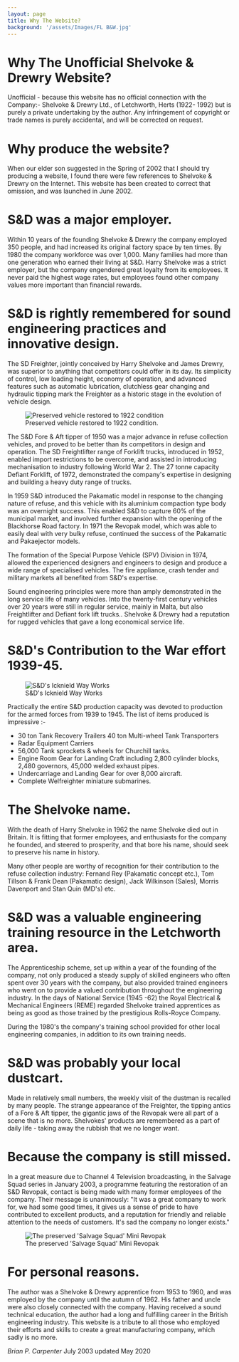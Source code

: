 ```yaml
---
layout: page
title: Why The Website?
background: '/assets/Images/FL B&W.jpg'
---
```


# Why The Unofficial Shelvoke & Drewry Website?

Unofficial - because this website has no official connection with the Company:- Shelvoke & Drewry Ltd., of Letchworth, Herts (1922- 1992) but is purely a private undertaking by the author. Any infringement of copyright or trade names is purely accidental, and will be corrected on request.

# Why produce the website?

When our elder son suggested in the Spring of 2002 that I should try producing a website, I found there were few references to Shelvoke & Drewry on the Internet. This website has been created to correct that omission, and was launched in June 2002.

# S&D was a major employer.

Within 10 years of the founding Shelvoke & Drewry the company employed 350 people, and had increased its original factory space by ten times. By 1980 the company workforce was over 1,000. Many families had more than one generation who earned their living at S&D. Harry Shelvoke was a strict employer, but the company engendered great loyalty from its employees. It never paid the highest wage rates, but employees found other company values more important than financial rewards.

# S&D is rightly remembered for sound engineering practices and innovative design.

The SD Freighter, jointly conceived by Harry Shelvoke and James Drewry, was superior to anything that competitors could offer in its day. Its simplicity of control, low loading height, economy of operation, and advanced features such as automatic lubrication, clutchless gear changing and hydraulic tipping mark the Freighter as a historic stage in the evolution of vehicle design.

<figure class="figure w-100 text-center">
  <img src="{{ site.baseurl }}/assets/Images/1922%20Freighter.jpg" class="figure-img img-fluid rounded" alt="Preserved vehicle restored to 1922 condition">
  <figcaption class="figure-caption text-center">Preserved vehicle restored to 1922 condition.</figcaption>
</figure>

The S&D Fore & Aft tipper of 1950 was a major advance in refuse collection vehicles, and proved to be better than its competitors in design and operation. The SD Freightlifter range of Forklift trucks, introduced in 1952, enabled import restrictions to be overcome, and assisted in introducing mechanisation to industry following World War 2. The 27 tonne capacity Defiant Forklift, of 1972, demonstrated the company's expertise in designing and building a heavy duty range of trucks.

In 1959 S&D introduced the Pakamatic model in response to the changing nature of refuse, and this vehicle with its aluminium compaction type body was an overnight success. This enabled S&D to capture 60% of the municipal market, and involved further expansion with the opening of the Blackhorse Road factory. In 1971 the Revopak model, which was able to easily deal with very bulky refuse, continued the success of the Pakamatic and Pakaejector models.

The formation of the Special Purpose Vehicle (SPV) Division in 1974, allowed the experienced designers and engineers to design and produce a wide range of specialised vehicles. The fire appliance, crash tender and military markets all benefited from S&D's expertise.

Sound engineering principles were more than amply demonstrated in the long service life of many vehicles. Into the twenty-first century vehicles over 20 years were still in regular service, mainly in Malta, but also Freightlifter and Defiant fork lift trucks.. Shelvoke & Drewry had a reputation for rugged vehicles that gave a long economical service life.

# S&D's Contribution to the War effort 1939-45.

<figure class="figure w-100 text-center">
  <img src="{{ site.baseurl }}/assets/Images/Factory%201.jpg" class="figure-img img-fluid rounded" alt="S&amp;D's Icknield Way Works">
  <figcaption class="figure-caption text-center">S&amp;D's Icknield Way Works</figcaption>
</figure>


Practically the entire S&D production capacity was devoted to production for the armed forces from 1939 to 1945. The list of items produced is impressive :-

* 30 ton Tank Recovery Trailers 40 ton Multi-wheel Tank Transporters
* Radar Equipment Carriers
* 56,000 Tank sprockets & wheels for Churchill tanks.
* Engine Room Gear for Landing Craft including 2,800 cylinder blocks, 2,480 governors, 45,000 welded exhaust pipes.
* Undercarriage and Landing Gear for over 8,000 aircraft.
* Complete Welfreighter miniature submarines.

# The Shelvoke name.

With the death of Harry Shelvoke in 1962 the name Shelvoke died out in Britain. It is fitting that former employees, and enthusiasts for the company he founded, and steered to prosperity, and that bore his name, should seek to preserve his name in history.

Many other people are worthy of recognition for their contribution to the refuse collection industry: Fernand Rey (Pakamatic concept etc.), Tom Tillson & Frank Dean (Pakamatic design), Jack Wilkinson (Sales), Morris Davenport and Stan Quin (MD's) etc.

# S&D was a valuable engineering training resource in the Letchworth area.

The Apprenticeship scheme, set up within a year of the founding of the company, not only produced a steady supply of skilled engineers who often spent over 30 years with the company, but also provided trained engineers who went on to provide a valued contribution throughout the engineering industry. In the days of National Service (1945 -62) the Royal Electrical & Mechanical Engineers (REME) regarded Shelvoke trained apprentices as being as good as those trained by the prestigious Rolls-Royce Company.

During the 1980's the company's training school provided for other local engineering companies, in addition to its own training needs.

# S&D was probably your local dustcart.

Made in relatively small numbers, the weekly visit of the dustman is recalled by many people. The strange appearance of the Freighter, the tipping antics of a Fore & Aft tipper, the gigantic jaws of the Revopak were all part of a scene that is no more. Shelvokes' products are remembered as a part of daily life - taking away the rubbish that we no longer want.

# Because the company is still missed.

In a great measure due to Channel 4 Television broadcasting, in the Salvage Squad series in January 2003, a programme featuring the restoration of an S&D Revopak, contact is being made with many former employees of the company. Their message is unanimously: "It was a great company to work for, we had some good times, it gives us a sense of pride to have contributed to excellent products, and a reputation for friendly and reliable attention to the needs of customers. It's sad the company no longer exists."

<figure class="figure w-100 text-center">
  <img src="{{ site.baseurl }}/assets/Images2/P%20series%20preserved.jpg" class="figure-img img-fluid rounded" alt="The preserved 'Salvage Squad' Mini Revopak">
  <figcaption class="figure-caption text-center">The preserved 'Salvage Squad' Mini Revopak</figcaption>
</figure>


# For personal reasons.

The author was a Shelvoke & Drewry apprentice from 1953 to 1960, and was employed by the company until the autumn of 1962. His father and uncle were also closely connected with the company. Having received a sound technical education, the author had a long and fulfilling career in the British engineering industry. This website is a tribute to all those who employed their efforts and skills to create a great manufacturing company, which sadly is no more.

*Brian P. Carpenter*
July 2003 updated May 2020
